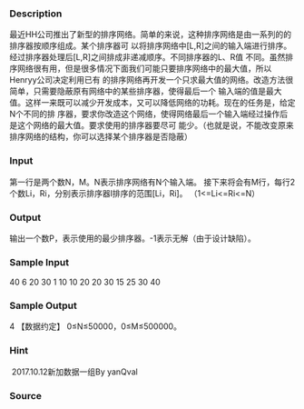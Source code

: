 
### Description
最近HH公司推出了新型的排序网络。简单的来说，这种排序网络是由一系列的的排序器按顺序组成。某个排序器可
以将排序网络中[L,R]之间的输入端进行排序。经过排序器处理后[L,R]之间排成非递减顺序。不同排序器的L、R值
不同。虽然排序网络很有用，但是很多情况下面我们可能只要排序网络中的最大值，所以Henryy公司决定利用已有
的排序网络再开发一个只求最大值的网络。改造方法很简单，只需要隐蔽原有网络中的某些排序器，使得最后一个
输入端的值是最大值。这样一来既可以减少开发成本，又可以降低网络的功耗。现在的任务是，给定N个不同的排
序器，要求你改造这个网络，使得网络最后一个输入端经过操作后是这个网络的最大值。要求使用的排序器要尽可
能少。（也就是说，不能改变原来排序网络的结构，你可以选择某个排序器是否隐蔽）
### Input
第一行是两个数N，M。N表示排序网络有N个输入端。
接下来将会有M行，每行2个数Li，Ri，分别表示排序器I排序的范围[Li，Ri]。
（1<=Li<=Ri<=N）
### Output
输出一个数P，表示使用的最少排序器。-1表示无解（由于设计缺陷）。


### Sample Input
40 6
20 30
1 10
10 20
20 30
15 25
30 40
### Sample Output
4
【数据约定】
0≤N≤50000，0≤M≤500000。
### Hint
 2017.10.12新加数据一组By yanQval
### Source
